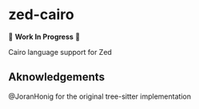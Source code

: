 # zed-cairo

🚧 **Work In Progress** 🚧

Cairo language support for Zed

## Aknowledgements

@JoranHonig for the original tree-sitter implementation 


